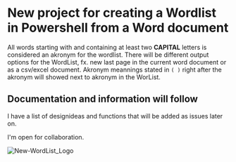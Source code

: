# New project for creating a Wordlist in Powershell from a Word document
All words starting with and containing at least two __CAPITAL__ letters is considered an akronym for the wordlist.
There will be different output options for the WordList, fx. new last page in the current word document or as a csv/excel document.
Akronym meannings stated in `( )` right after the akronym will showed next to akronym in the WorList. 

## Documentation and information will follow

I have a list of designideas and functions that will be added as issues later on.

I'm open for collaboration.

![New-WordList_Logo](https://user-images.githubusercontent.com/44832544/64113991-1f8d9a00-cd8c-11e9-933c-40ff1b0b556b.png)
